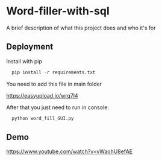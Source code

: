 
# Word-filler-with-sql

A brief description of what this project does and who it's for


## Deployment

Install with pip

```python
  pip install -r requirements.txt
```

You need to add this file in main folder

https://easyupload.io/wrq7l4

After that you just need to run in console:
  
```python
  python word_fill_GUI.py
```
    
## Demo

https://www.youtube.com/watch?v=vWaohU8efAE

